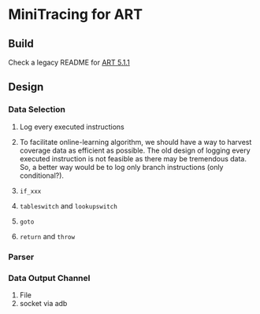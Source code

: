 # MiniTracing for ART

## Build

Check a legacy README for [ART 5.1.1](https://bitbucket.org/txgu/mini-tracing-art5)

## Design

### Data Selection

1. Log every executed instructions

2. To facilitate online-learning algorithm,
we should have a way to harvest coverage data as efficient as possible.
The old design of logging every executed instruction is not feasible as there may be tremendous data.
So, a better way would be to log only branch instructions (only conditional?).

1. `if_xxx`
2. `tableswitch` and `lookupswitch`
3. `goto`
4. `return` and `throw`

### Parser



### Data Output Channel

1. File
2. socket via adb


